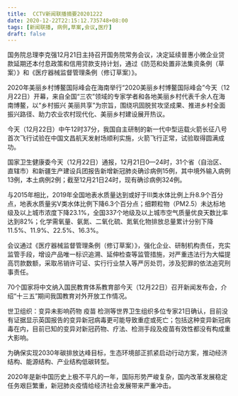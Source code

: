 ```yaml
---
title:  CCTV新闻联播摘要20201222
date: 2020-12-22T22:15:12.735748+08:00
tags: [新闻联播, 病例,草案,会议,医疗]
draft: false
---
```


国务院总理李克强12月21日主持召开国务院常务<span class="keywords_content">会议</span>，决定延续普惠小微企业贷款延期还本付息政策和信用贷款支持计划，通过《防范和处置非法集资条例（<span class="keywords_content">草案</span>）》和《<span class="keywords_fund">医疗</span>器械监督管理条例（修订<span class="keywords_content">草案</span>）》。

2020年美丽乡村博鳌国际峰会在海南举行“2020美丽乡村博鳌国际峰会”今天（12月22日）开幕，来自全国“三农”领域的专家学者和各地美丽乡村代表千余人在海南博鳌，以“乡村振兴 美丽共享”为宗旨，围绕巩固脱贫攻坚成果、推进乡村全面振兴路径、助力农业农村现代化、美丽乡村建设展开热议。

今天（12月22日）中午12时37分，我国自主研制的新一代中型运载火箭长征八号首次飞行试验在中国文昌航天发射场顺利实施，火箭飞行正常，试验取得圆满成功。

国家卫生健康委今天（12月22日）通报，12月21日0—24时，31个省（自治区、直辖市）和新疆生产建设兵团报告新增新冠肺炎确诊<span class="keywords_content">病例</span>15例，其中境外输入<span class="keywords_content">病例</span>13例，本土<span class="keywords_content">病例</span>2例；截至12月21日24时，现有确诊<span class="keywords_content">病例</span>324例。

与2015年相比，2019年全国地表水质量达到或好于III类水体比例上升8.9个百分点，地表水质量劣Ⅴ类水体比例下降6.3个百分点；细颗粒物（PM2.5）未达标地级及以上城市浓度下降23.1%，全国337个地级及以上城市空气质量优良天数比率达到82%；化学需氧量、氨氮、二氧化硫、氮氧化物排放总量累计分别下降11.5%、11.9%、22.5%、16.3%。

<span class="keywords_content">会议</span>通过《<span class="keywords_fund">医疗</span>器械监督管理条例（修订<span class="keywords_content">草案</span>）》，强化企业、研制机构责任，充实监管手段，增设产品唯一标识追溯、延伸检查等监管措施，对严重违法行为大幅提高罚款数额，采取吊销许可证、实行行业禁入等严厉处罚，涉及犯罪的依法追究刑事责任。

70个国家将中文纳入国民教育体系教育部今天（12月22日）召开新闻发布会，介绍“十三五”期间我国教育对外开放工作情况。

世卫组织：变异未影响药物 疫苗 检测等世界卫生组织多位专家21日确认，目前没有证据显示英国报告的变异新冠病毒更可能导致重症或死亡；包括这种变异新冠病毒在内，目前已知的变异对新冠药物、疗法、检测手段及疫苗有效性都没有构成重大影响。

为确保实现2030年碳排放达峰目标，生态环境部正抓紧启动行动方案，推动经济结构、能源结构、产业结构低碳转型。

2020年是新中国历史上极不平凡的一年，国际形势严峻复杂，国内改革发展稳定任务艰巨繁重，新冠肺炎疫情给经济社会发展带来严重冲击。
